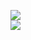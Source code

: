 [![](https://img.shields.io/badge/Made%20With-Github%20Spray-lightgrey.svg?style=for-the-badge&logo=github)](https://github.com/Annihil/github-spray#3220)  
[![](https://i.imgur.com/2DrTn0Z.gif)](https://github.com/Annihil/github-spray)